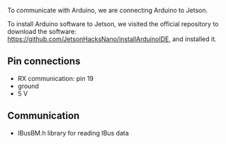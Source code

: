 To communicate with Arduino, we are connecting Arduino to Jetson. 

To install Arduino software to Jetson, we visited the official repository to download the software: 
https://github.com/JetsonHacksNano/installArduinoIDE, and installed it.

## Pin connections
- RX communication: pin 19
- ground
- 5 V

## Communication
- IBusBM.h library for reading IBus data